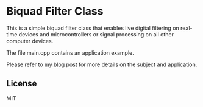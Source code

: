Biquad Filter Class
===================

This is a simple biquad filter class that enables live digital filtering on real-time devices and microcontrollers or signal processing on all other computer devices.

The file main.cpp contains an application example.

Please refer to [my blog post](https://tomlankhorst.nl/filter-controller-cpp-implementation/) for more details on the subject and application.

License
-------
MIT
